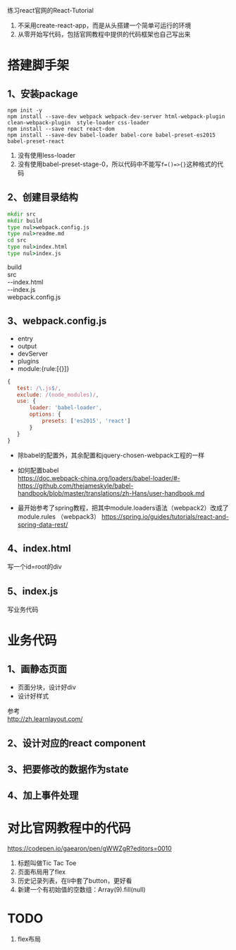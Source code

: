 练习react官网的React-Tutorial
1. 不采用create-react-app，而是从头搭建一个简单可运行的环境
2. 从零开始写代码，包括官网教程中提供的代码框架也自己写出来



# 搭建脚手架

## 1、安装package  
```
npm init -y
npm install --save-dev webpack webpack-dev-server html-webpack-plugin clean-webpack-plugin  style-loader css-loader
npm install --save react react-dom
npm install --save-dev babel-loader babel-core babel-preset-es2015  babel-preset-react
```
1. 没有使用less-loader
2. 没有使用babel-preset-stage-0，所以代码中不能写`f=()=>{}`这种格式的代码

## 2、创建目录结构
```bat
mkdir src
mkdir build
type nul>webpack.config.js
type nul>readme.md
cd src
type nul>index.html
type nul>index.js
```
build  
src  
--index.html  
--index.js  
webpack.config.js

## 3、webpack.config.js
* entry
* output
* devServer
* plugins
* module:{rule:[{}]}

```js
{
   test: /\.js$/,
   exclude: /(node_modules)/,
   use: {
       loader: 'babel-loader',
       options: {
           presets: ['es2015', 'react']
       }
   }
}
```

* 除babel的配置外，其余配置和jquery-chosen-webpack工程的一样

* 如何配置babel  
https://doc.webpack-china.org/loaders/babel-loader/#-  
https://github.com/thejameskyle/babel-handbook/blob/master/translations/zh-Hans/user-handbook.md

* 最开始参考了spring教程，把其中module.loaders语法（webpack2）改成了module.rules （webpack3）
https://spring.io/guides/tutorials/react-and-spring-data-rest/


## 4、index.html
写一个id=root的div

## 5、index.js
写业务代码


# 业务代码  

## 1、画静态页面
+ 页面分块，设计好div
+ 设计好样式  

参考  
http://zh.learnlayout.com/ 

## 2、设计对应的react component

## 3、把要修改的数据作为state

## 4、加上事件处理


# 对比官网教程中的代码
https://codepen.io/gaearon/pen/gWWZgR?editors=0010

1. 标题叫做Tic Tac Toe
2. 页面布局用了flex
3. 历史记录列表，在li中套了button，更好看 
4. 新建一个有初始值的空数组：Array(9).fill(null)

# TODO
1. flex布局
